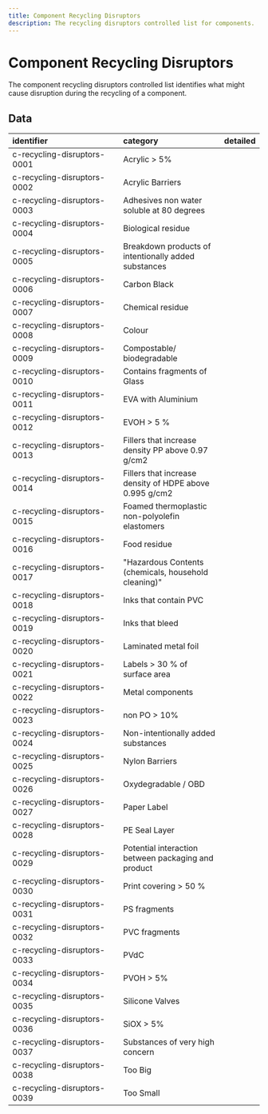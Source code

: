 ```yaml
---
title: Component Recycling Disruptors
description: The recycling disruptors controlled list for components.
---
```


# Component Recycling Disruptors

The component recycling disruptors controlled list identifies what might cause disruption during the recycling of a component.

## Data
|<div style="width:200px">identifier</div>|category|detailed|
|:-|:-|:-|
|c-recycling-disruptors-0001|Acrylic > 5%||
|c-recycling-disruptors-0002|Acrylic Barriers||
|c-recycling-disruptors-0003|Adhesives non water soluble at 80 degrees||
|c-recycling-disruptors-0004|Biological residue||
|c-recycling-disruptors-0005|Breakdown products of intentionally added substances||
|c-recycling-disruptors-0006|Carbon Black||
|c-recycling-disruptors-0007|Chemical residue||
|c-recycling-disruptors-0008|Colour||
|c-recycling-disruptors-0009|Compostable/ biodegradable||
|c-recycling-disruptors-0010|Contains fragments of Glass||
|c-recycling-disruptors-0011|EVA with Aluminium||
|c-recycling-disruptors-0012|EVOH > 5 %||
|c-recycling-disruptors-0013|Fillers that increase density PP above 0.97 g/cm2||
|c-recycling-disruptors-0014|Fillers that increase density of HDPE above 0.995 g/cm2||
|c-recycling-disruptors-0015|Foamed thermoplastic non-polyolefin elastomers||
|c-recycling-disruptors-0016|Food residue||
|c-recycling-disruptors-0017|"Hazardous Contents (chemicals, household cleaning)"||
|c-recycling-disruptors-0018|Inks that contain PVC||
|c-recycling-disruptors-0019|Inks that bleed||
|c-recycling-disruptors-0020|Laminated metal foil||
|c-recycling-disruptors-0021|Labels > 30 % of surface area||
|c-recycling-disruptors-0022|Metal components||
|c-recycling-disruptors-0023|non PO > 10%||
|c-recycling-disruptors-0024|Non-intentionally added substances||
|c-recycling-disruptors-0025|Nylon Barriers||
|c-recycling-disruptors-0026|Oxydegradable / OBD||
|c-recycling-disruptors-0027|Paper Label||
|c-recycling-disruptors-0028|PE Seal Layer||
|c-recycling-disruptors-0029|Potential interaction between packaging and product||
|c-recycling-disruptors-0030|Print covering > 50 %||
|c-recycling-disruptors-0031|PS fragments||
|c-recycling-disruptors-0032|PVC fragments||
|c-recycling-disruptors-0033|PVdC||
|c-recycling-disruptors-0034|PVOH > 5%||
|c-recycling-disruptors-0035|Silicone Valves||
|c-recycling-disruptors-0036|SiOX > 5%||
|c-recycling-disruptors-0037|Substances of very high concern||
|c-recycling-disruptors-0038|Too Big|
|c-recycling-disruptors-0039|Too Small|

